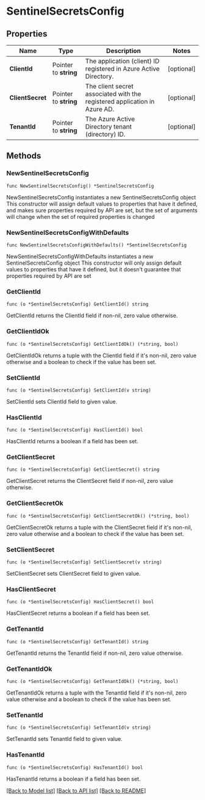 # SentinelSecretsConfig

## Properties

Name | Type | Description | Notes
------------ | ------------- | ------------- | -------------
**ClientId** | Pointer to **string** | The application (client) ID registered in Azure Active Directory. | [optional] 
**ClientSecret** | Pointer to **string** | The client secret associated with the registered application in Azure AD. | [optional] 
**TenantId** | Pointer to **string** | The Azure Active Directory tenant (directory) ID. | [optional] 

## Methods

### NewSentinelSecretsConfig

`func NewSentinelSecretsConfig() *SentinelSecretsConfig`

NewSentinelSecretsConfig instantiates a new SentinelSecretsConfig object
This constructor will assign default values to properties that have it defined,
and makes sure properties required by API are set, but the set of arguments
will change when the set of required properties is changed

### NewSentinelSecretsConfigWithDefaults

`func NewSentinelSecretsConfigWithDefaults() *SentinelSecretsConfig`

NewSentinelSecretsConfigWithDefaults instantiates a new SentinelSecretsConfig object
This constructor will only assign default values to properties that have it defined,
but it doesn't guarantee that properties required by API are set

### GetClientId

`func (o *SentinelSecretsConfig) GetClientId() string`

GetClientId returns the ClientId field if non-nil, zero value otherwise.

### GetClientIdOk

`func (o *SentinelSecretsConfig) GetClientIdOk() (*string, bool)`

GetClientIdOk returns a tuple with the ClientId field if it's non-nil, zero value otherwise
and a boolean to check if the value has been set.

### SetClientId

`func (o *SentinelSecretsConfig) SetClientId(v string)`

SetClientId sets ClientId field to given value.

### HasClientId

`func (o *SentinelSecretsConfig) HasClientId() bool`

HasClientId returns a boolean if a field has been set.

### GetClientSecret

`func (o *SentinelSecretsConfig) GetClientSecret() string`

GetClientSecret returns the ClientSecret field if non-nil, zero value otherwise.

### GetClientSecretOk

`func (o *SentinelSecretsConfig) GetClientSecretOk() (*string, bool)`

GetClientSecretOk returns a tuple with the ClientSecret field if it's non-nil, zero value otherwise
and a boolean to check if the value has been set.

### SetClientSecret

`func (o *SentinelSecretsConfig) SetClientSecret(v string)`

SetClientSecret sets ClientSecret field to given value.

### HasClientSecret

`func (o *SentinelSecretsConfig) HasClientSecret() bool`

HasClientSecret returns a boolean if a field has been set.

### GetTenantId

`func (o *SentinelSecretsConfig) GetTenantId() string`

GetTenantId returns the TenantId field if non-nil, zero value otherwise.

### GetTenantIdOk

`func (o *SentinelSecretsConfig) GetTenantIdOk() (*string, bool)`

GetTenantIdOk returns a tuple with the TenantId field if it's non-nil, zero value otherwise
and a boolean to check if the value has been set.

### SetTenantId

`func (o *SentinelSecretsConfig) SetTenantId(v string)`

SetTenantId sets TenantId field to given value.

### HasTenantId

`func (o *SentinelSecretsConfig) HasTenantId() bool`

HasTenantId returns a boolean if a field has been set.


[[Back to Model list]](../README.md#documentation-for-models) [[Back to API list]](../README.md#documentation-for-api-endpoints) [[Back to README]](../README.md)


